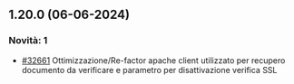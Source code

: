 ## 1.20.0 (06-06-2024)

### Novità: 1
- [#32661](https://parermine.regione.emilia-romagna.it/issues/32661) Ottimizzazione/Re-factor apache client utilizzato per recupero documento da verificare e parametro per disattivazione verifica SSL
